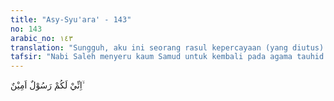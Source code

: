 ```yaml
---
title: "Asy-Syu'ara' - 143"
no: 143
arabic_no: ١٤٣
translation: "Sungguh, aku ini seorang rasul kepercayaan (yang diutus) kepadamu,"
tafsir: "Nabi Saleh menyeru kaum Samud untuk kembali pada agama tauhid dan bertakwa kepada Allah. Semula mereka beriman kepada Allah, kemudian menjadi kafir dan menyembah berhala yang mereka persekutukan dengan-Nya. Untuk mengembalikan mereka kepada agama tauhid, Allah mengutus Nabi Saleh kepada mereka. Nabi Saleh menyeru kaumnya agar bertakwa kepada Allah, mengerjakan perintah dan meninggalkan larangan-Nya, serta mengakui bahwa Nabi Saleh adalah rasul yang diutus Allah kepada mereka.\n\nDalam Surah Hud diterangkan bahwa Nabi Saleh menyeru kaumnya agar beriman pada agama tauhid. Pokok dakwahnya ialah menyembah Allah dalam arti bahwa hanya Allah yang harus disembah, bukan patung-patung yang mereka buat. Untuk menguatkan dakwahnya, Nabi Saleh menyampaikan alasan bahwa tidak ada tuhan selain Allah yang menciptakan mereka, memberi rezeki, menghidupkan dan mematikan, dan menjadikan mereka para saudagar, gembala, pengusaha, dan pemakmur bumi, sebagaimana firman Allah:\n\nDan kepada kaum Samud (Kami utus) saudara mereka, Saleh. Dia berkata, \"Wahai kaumku! Sembahlah Allah, tidak ada tuhan bagimu selain Dia. Dia telah menciptakanmu dari bumi (tanah) dan menjadikanmu pemakmurnya, karena itu mohonlah ampunan kepada-Nya, kemudian bertobatlah kepada-Nya. Sesungguhnya Tuhanku sangat dekat (rahmat-Nya) dan memperkenankan (doa hamba-Nya)\". (Hud/11: 61).\n\nNabi Saleh menjelaskan alasannya, yaitu bahwa Allah telah menciptakan mereka dari bumi yaitu dari tanah. Ini adalah suatu hal yang nyata bagi mereka, tidak dapat mereka ingkari. Nabi Saleh juga mengatakan bawah Allah telah menjadikan mereka pemakmur bumi. Ini merupakan kenyataan juga bagi mereka. Mereka memang telah memakmurkan bumi dengan memanfaatkan sumber-sumber air, membangun irigasi yang berfungsi mengatur distribusi air, sampai tanah mereka menjadi subur, tanaman mereka tumbuh dan berbuah, dan ternak mereka hidup dengan baik. Mereka juga telah mengeluarkan logam dari dalam tanah yang bermanfaat bagi perusahaan dan perniagaan. Dengan demikian, mereka telah mengolah dan memakmurkan bumi, dan inilah suatu hal nyata yang mereka jalani setiap hari.\n\nNabi Saleh menerangkan bahwa dia tidak akan meminta upah sedikit pun kepada mereka. Dia hanya mengharapkan upah dari Allah yang mengutusnya."
---
```


اِنِّيْ لَكُمْ رَسُوْلٌ اَمِيْنٌ ۙ  
